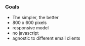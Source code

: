 ### Goals
* The simpler, the better
* 800 x 600 pixels
* responsive model
* no javascript
* agnostic to different email clients